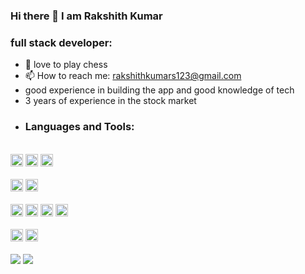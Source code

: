 ### Hi there 👋 I am Rakshith Kumar

### full stack developer:

- 👯 love to play chess
- 📫 How to reach me: rakshithkumars123@gmail.com
- good experience in building the app and good knowledge of tech
- 3 years of experience in the stock market
- ### Languages and Tools:

<br />
<code><img height="20" src="https://img.shields.io/badge/HTML5-E34F26?style=for-the-badge&logo=html5&logoColor=white"></code>
<code><img height="20" src="https://img.shields.io/badge/CSS3-1572B6?style=for-the-badge&logo=css3&logoColor=white"></code>
<code><img height="20" src="https://img.shields.io/badge/JavaScript-323330?style=for-the-badge&logo=javascript&logoColor=F7DF1E"></code>
<br />
<br />
<code><img height="20" src="https://img.shields.io/badge/React-1572B6?style=for-the-badge&logo=React&logoColor=white"></code>
<code><img height="20" src="https://img.shields.io/badge/Reactnative-1572B6?style=for-the-badge&logo=React&logoColor=white"></code>
<br />
<br />
<code><img height="20" src="https://img.shields.io/badge/MongoDB-white?style=for-the-badge&logo=mongodb&logoColor=4EA94B"></code>
<code><img height="20" src="https://img.shields.io/badge/GraphQl-E10098?style=for-the-badge&logo=graphql&logoColor=white"></code>
<code><img height="20" src="https://img.shields.io/badge/Node.js-339933?style=for-the-badge&logo=nodedotjs&logoColor=white"></code>
<code><img height="20" src="https://img.shields.io/badge/Express.js-000000?style=for-the-badge&logo=express&logoColor=white"></code>
<br />
<br />
<code><img height="20" src="https://img.shields.io/badge/AWS-E34F26?style=for-the-badge&logo=amazon&logoColor=white"></code>
<code><img height="20" src="https://img.shields.io/badge/Firebase-323330?style=for-the-badge&logo=firebase&logoColor=F7DF1E"></code>

<br />
<br />
<img src="https://github-readme-stats.vercel.app/api/top-langs/?username=Rakshith658">
<img src="https://github-readme-stats.vercel.app/api?username=Rakshith658">

